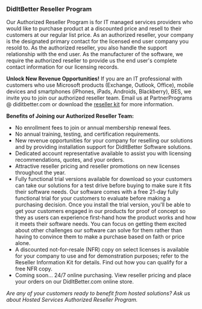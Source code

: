 ### DidItBetter Reseller Program

Our Authorized Reseller Program is for IT managed services providers who
would like to purchase product at a discounted price and resell to their
customers at our regular list price. As an authorized reseller, your
company is the designated primary contact for the licensed end user
company you resold to.  As the authorized reseller, you also handle the
support relationship with the end user. As the manufacturer of the
software, we require the authorized reseller to provide us  the end
user's complete contact information for our licensing records.

**Unlock New Revenue Opportunities!** If you are an IT professional with
customers who use Microsoft products (Exchange, Outlook, Office), mobile
devices and smartphones (iPhones, iPads, Androids, Blackberry), BES, we
invite you to join our authorized reseller team. Email us at
PartnerPrograms @ diditbetter.com or download the [reseller kit] for
more information.

**Benefits of Joining our Authorized Reseller Team:**

* No enrollment fees to join or annual membership renewal fees.
* No annual training, testing, and certification requirements.
* New revenue opportunities for your company for reselling our solutions and by providing installation support for DidItBetter Software solutions.
* Dedicated account representative available to assist you with licensing recommendations, quotes, and your orders.
* Attractive reseller pricing and reseller promotions on new licenses throughout the year.
* Fully functional trial versions available for download so your customers can take our solutions for a test drive before buying to make sure it fits their software needs. Our software comes with a free 21-day fully functional trial for your customers to evaluate before making a purchasing decision. Once you install the trial version, you'll be able to get your customers engaged in our products for proof of concept so they as users can experience first-hand how the product works and how it meets their software needs. You can focus on getting them excited about other challenges our software can solve for them rather than having to convince them to make a purchase based on faith or price alone.
* A discounted not-for-resale (NFR) copy on select licenses is available for your company to use and for demonstration purposes; refer to the Reseller Information Kit for details. Find out how you can qualify for a free NFR copy.
* Coming soon... 24/7 online purchasing. View reseller pricing and place your orders on our DidItBetter.com online store.

*Are any of your customers ready to benefit from hosted solutions? Ask
us about Hosted Services Authorized Reseller Program.*

[reseller kit]: /diditbetter-authorized-reseller-program.pdf
